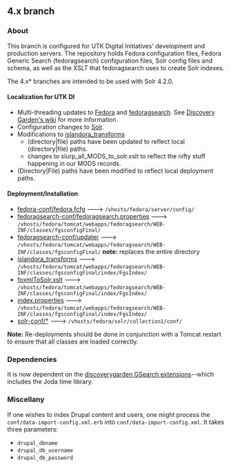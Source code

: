 ## 4.x branch ##

### About ###
This branch is configured for UTK Digital Initiatives' development and production servers. The repository holds Fedora configuration files, Fedora Generic Search (fedoragsearch) configuration files, Solr config files and schema, as well as the XSLT that fedoragsearch uses to create Solr indexes.

The 4.x* branches are intended to be used with Solr 4.2.0.

#### Localization for UTK DI ####
* Multi-threading updates to [Fedora](fedora-conf) and [fedoragsearch](fedoragsearch-conf). See [Discovery Garden's wiki](https://github.com/discoverygarden/basic-solr-config/wiki/performance-tuning-for-multithreaded-solr-ingest) for more information.
* Configuration changes to [Solr](solr-conf).
* Modifications to [islandora_transforms](islandora_transforms)
    * (directory|file) paths have been updated to reflect local (directory|file) paths.
    * changes to slurp_all_MODS_to_solr.xslt to reflect the nifty stuff happening in our MODS records.
* (Directory|File) paths have been modified to reflect local deployment paths.

#### Deployment/Installation ####
* [fedora-conf/fedora.fcfg](./fedora-conf/fedora.fcfg) ---> `/vhosts/fedora/server/config/`
* [fedoragsearch-conf/fedoragsearch.properties](./fedoragsearch-conf/fedoragsearch.properties) ---> `/vhosts/fedora/tomcat/webapps/fedoragsearch/WEB-INF/classes/fgsconfigFinal/`
* [fedoragsearch-conf/updater](./fedoragsearch-conf/updater) ---> `/vhosts/fedora/tomcat/webapps/fedoragsearch/WEB-INF/classes/fgsconfigFinal/` **note:** replaces the entire directory
* [islandora_transforms](islandora_transforms) ---> `/vhosts/fedora/tomcat/webapps/fedoragsearch/WEB-INF/classes/fgsconfigFinal/index/FgsIndex/`
* [foxmlToSolr.xslt](foxmlToSolr.xslt) ---> `/vhosts/fedora/tomcat/webapps/fedoragsearch/WEB-INF/classes/fgsconfigFinal/index/FgsIndex/`
* [index.properties](index.properties) ---> `/vhosts/fedora/tomcat/webapps/fedoragsearch/WEB-INF/classes/fgsconfigFinal/index/FgsIndex/`
* [solr-conf/\*](solr-conf/) ---> `/vhosts/fedora/solr/collection1/conf/`

**Note:** Re-deployments should be done in conjunction with a Tomcat restart to ensure that all classes are loaded correctly.

### Dependencies ###
It is now dependent on the [discoverygarden GSearch extensions](https://github.com/discoverygarden/dgi_gsearch_extensions)--which includes the Joda time library.

### Miscellany ###
If one wishes to index Drupal content and users, one might process the `conf/data-import-config.xml.erb` into `conf/data-import-config.xml`. It takes three parameters:

* `drupal_dbname`
* `drupal_db_username`
* `drupal_db_password`